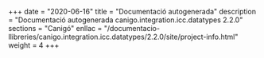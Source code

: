 +++
date        = "2020-06-16"
title       = "Documentació autogenerada"
description = "Documentació autogenerada canigo.integration.icc.datatypes 2.2.0"
sections    = "Canigó"
enllac		= "/documentacio-llibreries/canigo.integration.icc.datatypes/2.2.0/site/project-info.html"
weight      = 4
+++
